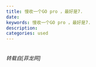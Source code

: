 ```yaml
---
title: 慢收一个GO pro ，最好是7.
date: 
keywords: 慢收一个GO pro ，最好是7.
description: 
categories: used
---
```

<td class="t_f" id="postmessage_2535739">

<img alt="" border="0" class="zoom" data-cf-modified-912af919dc3a65ef2bcb3585-="" file="https://www.google.com/url?sa=i&amp;source=images&amp;cd=&amp;cad=rja&amp;uact=8&amp;ved=2ahUKEwjHm7uanLPfAhVGWLwKHRgjCeMQjRx6BAgBEAU&amp;url=https%3A%2F%2Fmashable.com%2Freview%2Fgopro-hero-7-black-review%2F&amp;psig=AOvVaw091tX88yCHNoUqv8VecpOz&amp;ust=1545560642672661" id="aimg_RVEah" lazyloadthumb="1" onclick="" onmouseover="" src="https://www.google.com/url?sa=i&amp;source=images&amp;cd=&amp;cad=rja&amp;uact=8&amp;ved=2ahUKEwjHm7uanLPfAhVGWLwKHRgjCeMQjRx6BAgBEAU&amp;url=https%3A%2F%2Fmashable.com%2Freview%2Fgopro-hero-7-black-review%2F&amp;psig=AOvVaw091tX88yCHNoUqv8VecpOz&amp;ust=1545560642672661"/></td>
###### 转载自[菲龙网]